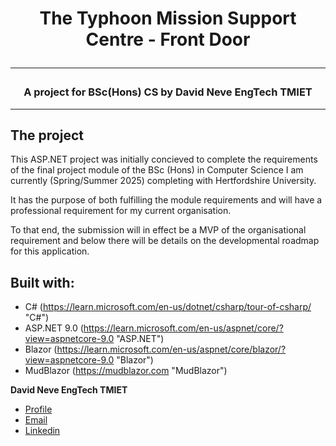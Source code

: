 <h1 align="center">The Typhoon Mission Support Centre - Front Door</h>
<hr>
<h3 align="center">A project for BSc(Hons) CS by David Neve EngTech TMIET</h3>
<hr>

## The project
This ASP.NET project was initially concieved to complete the requirements of the final project module of 
the BSc (Hons) in Computer Science I am currently (Spring/Summer 2025) completing with Hertfordshire University.

It has the purpose of both fulfilling the module requirements and will have a professional requirement for my current organisation.

To that end, the submission will in effect be a MVP of the organisational requirement and below there will be details on the developmental roadmap for this application.



## Built with:

- C# (https://learn.microsoft.com/en-us/dotnet/csharp/tour-of-csharp/ "C#")
- ASP.NET 9.0 (https://learn.microsoft.com/en-us/aspnet/core/?view=aspnetcore-9.0 "ASP.NET")
- Blazor (https://learn.microsoft.com/en-us/aspnet/core/blazor/?view=aspnetcore-9.0 "Blazor")
- MudBlazor (https://mudblazor.com "MudBlazor")

**David Neve EngTech TMIET**
- [Profile](https://github.com/nevosnr "David Neve")
- [Email](mailto:david85.neve01@gmail.com)
- [Linkedin](https://linkedin.com/in/daveneve863 "David Neve")